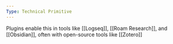 ```yaml
---
Type: Technical Primitive
---
```


Plugins enable this in tools like [[Logseq]], [[Roam Research]], and [[Obsidian]], often with open-source tools like [[Zotero]]
